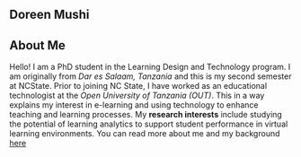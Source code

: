 ## Doreen Mushi

## About Me
Hello! I am a PhD student in the Learning Design and Technology program. I am originally from _Dar es Salaam, Tanzania_ and this is my second semester at NCState. Prior to joining NC State, I have worked as an educational technologist at the _Open University of Tanzania (OUT)_. This in a way explains my interest in e-learning and using technology to enhance teaching and learning processes. 
My **research interests** include studying the potential of learning analytics to support student performance in virtual learning environments. You can read more about me and my background [here](http://ced.ncsu.edu/news/tag/doreen-mushi/)
